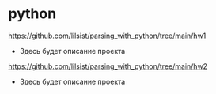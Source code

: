 # python

https://github.com/lilsist/parsing_with_python/tree/main/hw1
* Здесь будет описание проекта

https://github.com/lilsist/parsing_with_python/tree/main/hw2
* Здесь будет описание проекта
